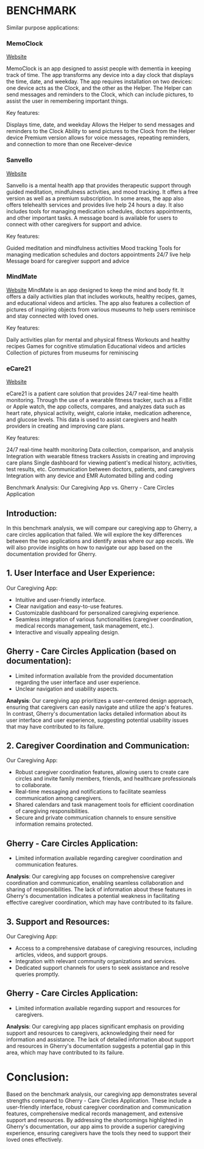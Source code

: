 # BENCHMARK
Similar purpose applications:

### MemoClock
[Website](https://appadvice.com/app/memoclock-the-dementia-clock/1441503845)

MemoClock is an app designed to assist people with dementia in keeping track of time. The app transforms any device into a day clock that displays the time, date, and weekday. The app requires installation on two devices: one device acts as the Clock, and the other as the Helper. The Helper can send messages and reminders to the Clock, which can include pictures, to assist the user in remembering important things.

Key features:

Displays time, date, and weekday
Allows the Helper to send messages and reminders to the Clock
Ability to send pictures to the Clock from the Helper device
Premium version allows for voice messages, repeating reminders, and connection to more than one Receiver-device

### Sanvello
[Website](https://www.sanvello.com/)

Sanvello is a mental health app that provides therapeutic support through guided meditation, mindfulness activities, and mood tracking. It offers a free version as well as a premium subscription. In some areas, the app also offers telehealth services and provides live help 24 hours a day. It also includes tools for managing medication schedules, doctors appointments, and other important tasks. A message board is available for users to connect with other caregivers for support and advice.

Key features:

Guided meditation and mindfulness activities
Mood tracking
Tools for managing medication schedules and doctors appointments
24/7 live help
Message board for caregiver support and advice

### MindMate
[Website](https://www.mindmate-app.com/)
MindMate is an app designed to keep the mind and body fit. It offers a daily activities plan that includes workouts, healthy recipes, games, and educational videos and articles. The app also features a collection of pictures of inspiring objects from various museums to help users reminisce and stay connected with loved ones.

Key features:

Daily activities plan for mental and physical fitness
Workouts and healthy recipes
Games for cognitive stimulation
Educational videos and articles
Collection of pictures from museums for reminiscing

### eCare21
[Website](https://ecare21.com/)

eCare21 is a patient care solution that provides 24/7 real-time health monitoring. Through the use of a wearable fitness tracker, such as a FitBit or Apple watch, the app collects, compares, and analyzes data such as heart rate, physical activity, weight, calorie intake, medication adherence, and glucose levels. This data is used to assist caregivers and health providers in creating and improving care plans.

Key features:

24/7 real-time health monitoring
Data collection, comparison, and analysis
Integration with wearable fitness trackers
Assists in creating and improving care plans
Single dashboard for viewing patient's medical history, activities, test results, etc.
Communication between doctors, patients, and caregivers
Integration with any device and EMR
Automated billing and coding

Benchmark Analysis: Our Caregiving App vs. Gherry - Care Circles Application

## Introduction:
In this benchmark analysis, we will compare our caregiving app to Gherry, a care circles application that failed. We will explore the key differences between the two applications and identify areas where our app excels. We will also provide insights on how to navigate our app based on the documentation provided for Gherry.

## 1. User Interface and User Experience:
Our Caregiving App:
- Intuitive and user-friendly interface.
- Clear navigation and easy-to-use features.
- Customizable dashboard for personalized caregiving experience.
- Seamless integration of various functionalities (caregiver coordination, medical records management, task management, etc.).
- Interactive and visually appealing design.

## Gherry - Care Circles Application (based on documentation):
- Limited information available from the provided documentation regarding the user interface and user experience.
- Unclear navigation and usability aspects.

**Analysis**: Our caregiving app prioritizes a user-centered design approach, ensuring that caregivers can easily navigate and utilize the app's features. In contrast, Gherry's documentation lacks detailed information about its user interface and user experience, suggesting potential usability issues that may have contributed to its failure.

## 2. Caregiver Coordination and Communication:
Our Caregiving App:
- Robust caregiver coordination features, allowing users to create care circles and invite family members, friends, and healthcare professionals to collaborate.
- Real-time messaging and notifications to facilitate seamless communication among caregivers.
- Shared calendars and task management tools for efficient coordination of caregiving responsibilities.
- Secure and private communication channels to ensure sensitive information remains protected.

## Gherry - Care Circles Application:
- Limited information available regarding caregiver coordination and communication features.

**Analysis**: Our caregiving app focuses on comprehensive caregiver coordination and communication, enabling seamless collaboration and sharing of responsibilities. The lack of information about these features in Gherry's documentation indicates a potential weakness in facilitating effective caregiver coordination, which may have contributed to its failure.

## 3. Support and Resources:
Our Caregiving App:
- Access to a comprehensive database of caregiving resources, including articles, videos, and support groups.
- Integration with relevant community organizations and services.
- Dedicated support channels for users to seek assistance and resolve queries promptly.

## Gherry - Care Circles Application:
- Limited information available regarding support and resources for caregivers.

**Analysis**: Our caregiving app places significant emphasis on providing support and resources to caregivers, acknowledging their need for information and assistance. The lack of detailed information about support and resources in Gherry's documentation suggests a potential gap in this area, which may have contributed to its failure.

# Conclusion:
Based on the benchmark analysis, our caregiving app demonstrates several strengths compared to Gherry - Care Circles Application. These include a user-friendly interface, robust caregiver coordination and communication features, comprehensive medical records management, and extensive support and resources. By addressing the shortcomings highlighted in Gherry's documentation, our app aims to provide a superior caregiving experience, ensuring caregivers have the tools they need to support their loved ones effectively.
